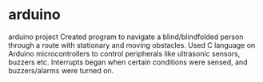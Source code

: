 # arduino
arduino project
Created program to navigate a blind/blindfolded person through a route with stationary and moving obstacles. Used C language on Arduino microcontrollers to control peripherals like ultrasonic sensors, buzzers etc. Interrupts began when certain conditions were sensed, and buzzers/alarms were turned on.                                                                        
